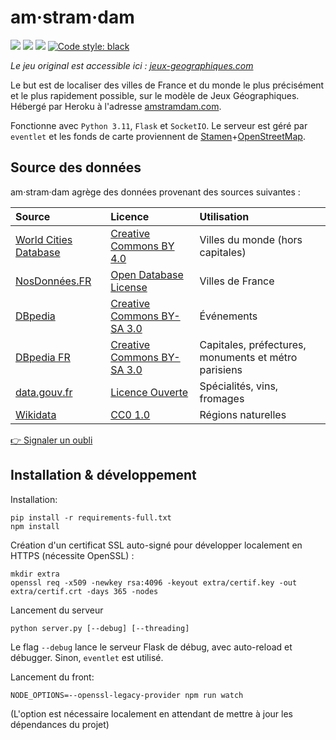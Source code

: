 # am·stram·dam

<a href="https://github.com/felix-martel/amstramdam/actions"><img src="https://img.shields.io/github/actions/workflow/status/felix-martel/amstramdam/ci.yml"></a>
<a href="https://github.com/felix-martel/amstramdam/releases"><img src="https://img.shields.io/github/v/release/felix-martel/amstramdam"></a>
<a href="https://github.com/felix-martel/amstramdam/commits/master"><img src="https://img.shields.io/github/last-commit/felix-martel/amstramdam"></a>
<a href="https://github.com/psf/black"><img alt="Code style: black" src="https://img.shields.io/badge/code%20style-black-000000.svg"></a>

*Le jeu original est accessible ici : [jeux-geographiques.com](https://www.jeux-geographiques.com/)*

Le but est de localiser des villes de France et du monde le plus précisément et le plus rapidement possible, 
sur le modèle de Jeux Géographiques. Hébergé par Heroku à l'adresse [amstramdam.com](https://www.amstramdam.com). 

Fonctionne avec `Python 3.11`, `Flask` et `SocketIO`. Le serveur est géré par `eventlet` 
et les fonds de carte proviennent de 
[Stamen](http://maps.stamen.com/#toner/12/37.7706/-122.3782)+[OpenStreetMap](http://openstreetmap.org/). 



## Source des données

am·stram·dam agrège des données provenant des sources suivantes :

| Source | Licence | Utilisation |
| :-     | :-      | :-          |
| [World Cities Database](https://simplemaps.com/data/world-cities) | [Creative Commons BY 4.0](https://creativecommons.org/licenses/by/4.0/) | Villes du monde (hors capitales) |
| [NosDonnées.FR](https://www.data.gouv.fr/fr/datasets/listes-des-communes-geolocalisees-par-regions-departements-circonscriptions-nd/) | [Open Database License](https://opendatacommons.org/licenses/odbl/summary/) | Villes de France |
| [DBpedia](http://dbpedia.org) | [Creative Commons BY-SA 3.0](http://en.wikipedia.org/wiki/Wikipedia:Text_of_Creative_Commons_Attribution-ShareAlike_3.0_Unported_License) | Événements |
| [DBpedia FR](http://fr.dbpedia.org) | [Creative Commons BY-SA 3.0](http://en.wikipedia.org/wiki/Wikipedia:Text_of_Creative_Commons_Attribution-ShareAlike_3.0_Unported_License) | Capitales, préfectures, monuments et métro parisiens |
| [data.gouv.fr](https://www.data.gouv.fr/fr/datasets/aires-et-produits-aoc-aop-et-igp/) | [Licence Ouverte](https://www.etalab.gouv.fr/wp-content/uploads/2014/05/Licence_Ouverte.pdf) | Spécialités, vins, fromages |
| [Wikidata](https://www.wikidata.org) | [CC0 1.0](https://creativecommons.org/publicdomain/zero/1.0/) | Régions naturelles |

[👉 Signaler un oubli](https://github.com/felix-martel/amstramdam/issues/new/choose)


## Installation & développement

Installation:
```
pip install -r requirements-full.txt
npm install
```

Création d'un certificat SSL auto-signé pour développer localement en HTTPS (nécessite OpenSSL) : 
```
mkdir extra
openssl req -x509 -newkey rsa:4096 -keyout extra/certif.key -out extra/certif.crt -days 365 -nodes
```

Lancement du serveur 
```
python server.py [--debug] [--threading]
```
Le flag `--debug` lance le serveur Flask de débug, avec auto-reload et débugger. Sinon, `eventlet` est utilisé.

Lancement du front:
```shell
NODE_OPTIONS=--openssl-legacy-provider npm run watch
```

(L'option est nécessaire localement en attendant de mettre à jour les dépendances du projet)